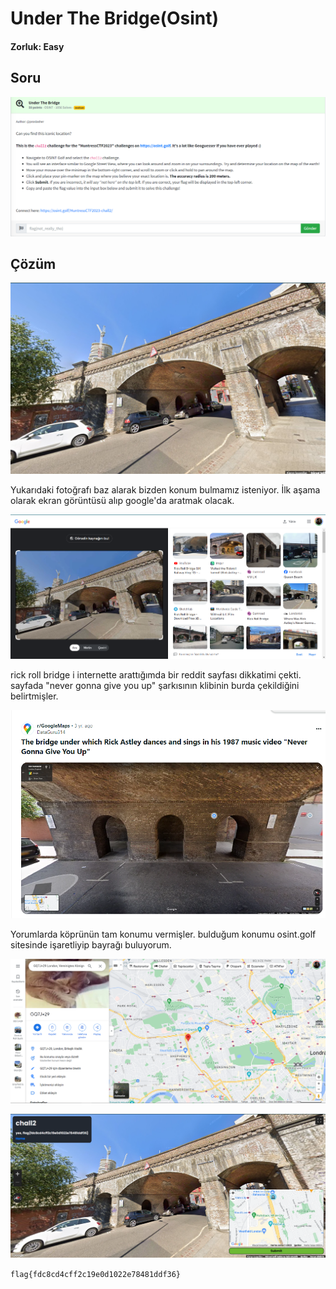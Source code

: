 # Under The Bridge(Osint)
#### Zorluk: Easy

## Soru 
![Soru](https://github.com/K4lender/HuntressCTF23_WriteUps/blob/main/OSINT/Under_The_Bridge/Under_The_Bride.png)

## Çözüm
![](https://github.com/K4lender/HuntressCTF23_WriteUps/blob/main/OSINT/Under_The_Bridge/Screenshot_6.png)

Yukarıdaki fotoğrafı baz alarak bizden konum bulmamız isteniyor. İlk aşama olarak ekran görüntüsü alıp google'da aratmak olacak.

![](https://github.com/K4lender/HuntressCTF23_WriteUps/blob/main/OSINT/Under_The_Bridge/Screenshot_10.png)

rick roll bridge i internette arattığımda bir reddit sayfası dikkatimi çekti. sayfada "never gonna give you up" şarkısının klibinin burda çekildiğini belirtmişler. 

![](https://github.com/K4lender/HuntressCTF23_WriteUps/blob/main/OSINT/Under_The_Bridge/Screenshot_7.png)

Yorumlarda köprünün tam konumu vermişler. bulduğum konumu osint.golf sitesinde işaretliyip bayrağı buluyorum.

![](https://github.com/K4lender/HuntressCTF23_WriteUps/blob/main/OSINT/Under_The_Bridge/Screenshot_9.png)


![](https://github.com/K4lender/HuntressCTF23_WriteUps/blob/main/OSINT/Under_The_Bridge/Screenshot_8.png)

```flag{fdc8cd4cff2c19e0d1022e78481ddf36}```